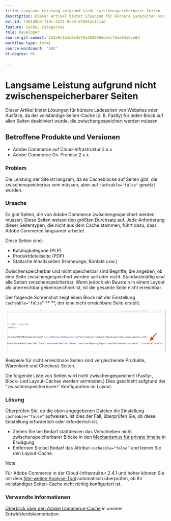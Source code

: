 ```yaml
---
title: Langsame Leistung aufgrund nicht zwischenspeicherbarer Seiten
description: Dieser Artikel bietet Lösungen für kürzere Ladezeiten von Websites oder Ausfälle, da der vollständige Seiten-Cache (z. B. Fastly) für jeden Block auf allen Seiten deaktiviert wurde, die zwischengespeichert werden müssen.
exl-id: 7401d9bd-710c-4221-9c3d-d78042c1c1ad
feature: Cache, Categories
role: Developer
source-git-commit: 1d2e0c1b4a8e3d79a362500ee3ec7bde84a6ce0d
workflow-type: tm+mt
source-wordcount: '342'
ht-degree: 0%

---
```


# Langsame Leistung aufgrund nicht zwischenspeicherbarer Seiten

Dieser Artikel bietet Lösungen für kürzere Ladezeiten von Websites oder Ausfälle, da der vollständige Seiten-Cache (z. B. Fastly) für jeden Block auf allen Seiten deaktiviert wurde, die zwischengespeichert werden müssen.

## Betroffene Produkte und Versionen

* Adobe Commerce auf Cloud-Infrastruktur 2.x.x
* Adobe Commerce On-Premise 2.x.x

### Problem

Die Leistung der Site ist langsam, da es Cacheblöcke auf Seiten gibt, die zwischenspeicherbar sein müssen, aber auf `cacheable="false"` gesetzt wurden.

### Ursache

Es gibt Seiten, die von Adobe Commerce zwischengespeichert werden müssen. Diese Seiten weisen den größten Durchsatz auf. Jede Anforderung dieser Seitentypen, die nicht aus dem Cache stammen, führt dazu, dass Adobe Commerce langsamer arbeitet.

Diese Seiten sind:

* Katalogkategorie (PLP)
* Produktdetailseite (PDP)
* Statische Inhaltsseiten (Homepage, Kontakt usw.)

Zwischenspeicherbar und nicht speicherbar sind Begriffe, die angeben, ob eine Seite zwischengespeichert werden soll oder nicht. Standardmäßig sind alle Seiten zwischenspeicherbar. Wenn jedoch ein Baustein in einem Layout als unerreichbar gekennzeichnet ist, ist die gesamte Seite nicht erreichbar.

Der folgende Screenshot zeigt einen Block mit der Einstellung `cacheable="false”` ** **, der eine nicht erreichbare Seite erstellt.

![non_cacheable_kb.png](assets/non_cacheable_kb.png)

Beispiele für nicht erreichbare Seiten sind vergleichende Produkte, Warenkorb und Checkout-Seiten.

Die folgende Liste von Seiten wird nicht zwischengespeichert (Fastly-, Block- und Layout-Caches werden vermieden.) Dies geschieht aufgrund der &quot;zwischenspeicherbaren&quot; Konfiguration im Layout.

### Lösung

Überprüfen Sie, ob die oben angegebenen Dateien die Einstellung `cacheable="false”` aufweisen. Ist dies der Fall, überprüfen Sie, ob diese Einstellung erforderlich oder erforderlich ist.

* Ziehen Sie bei Bedarf stattdessen das Verschieben nicht zwischenspeicherbarer Blöcke in den [Mechanismus für private Inhalte](https://devdocs.magento.com/guides/v2.3/extension-dev-guide/cache/page-caching/private-content.html?itm_source=devdocs&amp;itm_medium=quick_search&amp;itm_campaign=federated_search&amp;itm_term=private%20co) in Erwägung.
* Entfernen Sie bei Bedarf das Attribut `cacheable="false”` und leeren Sie den Layout-Cache.

>[!NOTE]
>
>Für Adobe Commerce in der Cloud-Infrastruktur 2.4.1 und höher können Sie mit dem [Site-weiten Analyse-Tool](https://docs.magento.com/user-guide/reports/site-wide-analysis-tool.html) automatisch überprüfen, ob Ihr vollständiger Seiten-Cache nicht richtig konfiguriert ist.

### Verwandte Informationen

[Überblick über den Adobe Commerce-Cache](https://devdocs.magento.com/guides/v2.3/frontend-dev-guide/cache_for_frontdevs.html?itm_source=devdocs&amp;itm_medium=search_page&amp;itm_campaign=federated_search&amp;itm_term=cacheable%2) in unserer Entwicklerdokumentation.

